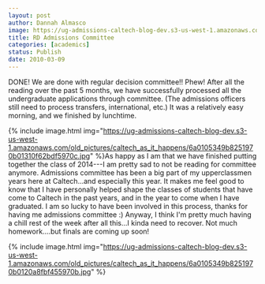 ```yaml
---
layout: post
author: Dannah Almasco
image: https://ug-admissions-caltech-blog-dev.s3-us-west-1.amazonaws.com/old_pictures/caltech_as_it_happens/6a0105349b8251970b0120a8fbe5b5970b.jpg
title: RD Admissions Committee
categories: [academics]
status: Publish
date: 2010-03-09
---
```



DONE! We are done with regular decision committee!! 
Phew! After all the reading over the past 5 months, we have successfully processed all the undergraduate applications through committee. (The admissions officers still need to process transfers, international, etc.)
It was a relatively easy morning, and we finished by lunchtime.


{% include image.html img="https://ug-admissions-caltech-blog-dev.s3-us-west-1.amazonaws.com/old_pictures/caltech_as_it_happens/6a0105349b8251970b01310f62bdf5970c.jpg" %}As happy as I am that we have finished putting together the class of 2014---I am pretty sad to not be reading for committee anymore. Admissions committee has been a big part of my upperclassmen years here at Caltech...and especially this year. It makes me feel good to know that I have personally helped shape the classes of students that have come to Caltech in the past years, and in the year to come when I have graduated. I am so lucky to have been involved in this process, thanks for having me admissions committee :)
Anyway, I think I'm pretty much having a chill rest of the week after all this...I kinda need to recover. Not much homework....but finals are coming up soon!


{% include image.html img="https://ug-admissions-caltech-blog-dev.s3-us-west-1.amazonaws.com/old_pictures/caltech_as_it_happens/6a0105349b8251970b0120a8fbf455970b.jpg" %}
